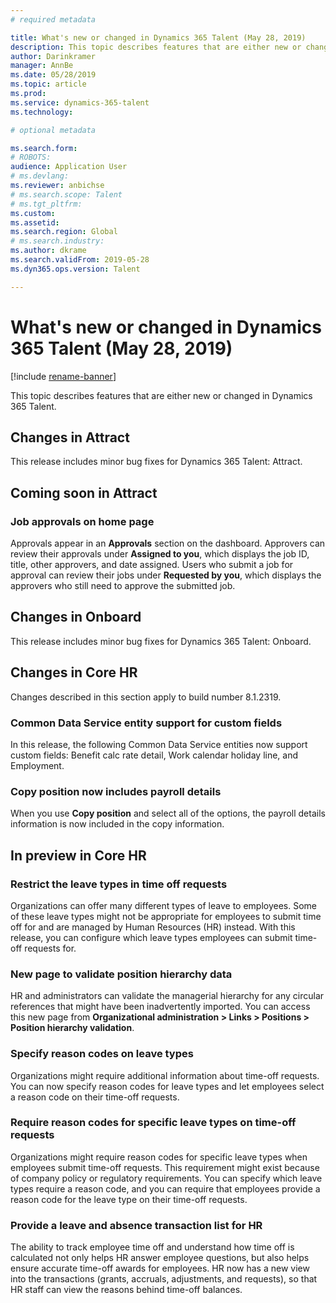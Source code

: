 ```yaml
---
# required metadata

title: What's new or changed in Dynamics 365 Talent (May 28, 2019)
description: This topic describes features that are either new or changed in Microsoft Dynamics 365 Talent.
author: Darinkramer
manager: AnnBe
ms.date: 05/28/2019
ms.topic: article
ms.prod: 
ms.service: dynamics-365-talent
ms.technology: 

# optional metadata

ms.search.form: 
# ROBOTS: 
audience: Application User
# ms.devlang: 
ms.reviewer: anbichse
# ms.search.scope: Talent
# ms.tgt_pltfrm: 
ms.custom: 
ms.assetid: 
ms.search.region: Global
# ms.search.industry: 
ms.author: dkrame
ms.search.validFrom: 2019-05-28
ms.dyn365.ops.version: Talent

---
```

# What's new or changed in Dynamics 365 Talent (May 28, 2019)

[!include [rename-banner](~/includes/cc-data-platform-banner.md)]

This topic describes features that are either new or changed in Dynamics 365 Talent.

## Changes in Attract
This release includes minor bug fixes for Dynamics 365 Talent: Attract.

## Coming soon in Attract

### Job approvals on home page

Approvals appear in an **Approvals** section on the dashboard. Approvers can review their approvals under **Assigned to you**, which displays the job ID, title, other approvers, and date assigned. Users who submit a job for approval can review their jobs under **Requested by you**, which displays the approvers who still need to approve the submitted job.

## Changes in Onboard
This release includes minor bug fixes for Dynamics 365 Talent: Onboard.

## Changes in Core HR
Changes described in this section apply to build number 8.1.2319.

### Common Data Service entity support for custom fields

In this release, the following Common Data Service entities now support custom fields: Benefit calc rate detail, Work calendar holiday line, and Employment.

### Copy position now includes payroll details
When you use **Copy position** and select all of the options, the payroll details information is now included in the copy information. 

## In preview in Core HR

### Restrict the leave types in time off requests

Organizations can offer many different types of leave to employees. Some of these leave types might not be appropriate for employees to submit time off for and are managed by Human Resources (HR) instead. With this release, you can configure which leave types employees can submit time-off requests for. 

### New page to validate position hierarchy data

HR and administrators can validate the managerial hierarchy for any circular references that might have been inadvertently imported. You can access this new page from **Organizational administration > Links > Positions > Position hierarchy validation**.

### Specify reason codes on leave types

Organizations might require additional information about time-off requests. You can now specify reason codes for leave types and let employees select a reason code on their time-off requests.

### Require reason codes for specific leave types on time-off requests

Organizations might require reason codes for specific leave types when employees submit time-off requests. This requirement might exist because of company policy or regulatory requirements. You can specify which leave types require a reason code, and you can require that employees provide a reason code for the leave type on their time-off requests.

### Provide a leave and absence transaction list for HR

The ability to track employee time off and understand how time off is calculated not only helps HR answer employee questions, but also helps ensure accurate time-off awards for employees. HR now has a new view into the transactions (grants, accruals, adjustments, and requests), so that HR staff can view the reasons behind time-off balances.
